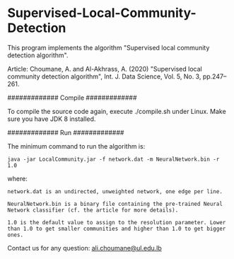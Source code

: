 # Supervised-Local-Community-Detection

This program implements the algorithm "Supervised local community detection algorithm".


Article: Choumane, A. and Al-Akhrass, A. (2020) "Supervised local community detection algorithm", Int. J. Data Science, Vol. 5, No. 3, pp.247–261.



#############
Compile
#############

To compile the source code again, execute ./compile.sh under Linux. Make sure you have JDK 8 installed.

#############
Run
#############

The minimum command to run the algorithm is:

	java -jar LocalCommunity.jar -f network.dat -m NeuralNetwork.bin -r 1.0

where:

	network.dat is an undirected, unweighted network, one edge per line.
	
	NeuralNetwork.bin is a binary file containing the pre-trained Neural Network classifier (cf. the article for more details).
	
	1.0 is the default value to assign to the resolution parameter. Lower than 1.0 to get smaller communities and higher than 1.0 to get bigger ones.


Contact us for any question: ali.choumane@ul.edu.lb
